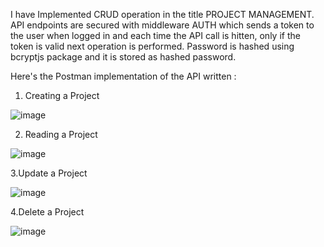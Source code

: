 I have Implemented CRUD operation in the title PROJECT MANAGEMENT.
API endpoints are secured with middleware AUTH which sends a token to the user when logged in and each time the API call is hitten, only if the token is valid next operation is performed.
Password is hashed using bcryptjs package and it is stored as hashed password.

Here's the Postman implementation of the API written :
1. Creating a Project

![image](https://github.com/user-attachments/assets/d22f766c-df03-4c7f-8ce9-443f53128d41)

2. Reading a Project

![image](https://github.com/user-attachments/assets/b6618e4d-e38c-4029-8f5a-a011b99c930d)

3.Update a Project

![image](https://github.com/user-attachments/assets/5f742106-c30a-4f11-a2bd-55d90a1fe988)

4.Delete a Project

![image](https://github.com/user-attachments/assets/87e22c2b-bb02-41f0-bff9-054dba3fb025)


